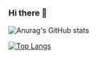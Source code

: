 ### Hi there 👋

![Anurag's GitHub stats](https://github-readme-stats.vercel.app/api?username=giacomovitangeli&count_private=true&hide=issues,contribs&show_icons=true&theme=dark)


[![Top Langs](https://github-readme-stats.vercel.app/api/top-langs/?username=giacomovitangeli)](https://github.com/anuraghazra/github-readme-stats)




<!--
**giacomovitangeli/GiacomoVitangeli** is a ✨ _special_ ✨ repository because its `README.md` (this file) appears on your GitHub profile.

Here are some ideas to get you started:

- 🔭 I’m currently working on ...
- 🌱 I’m currently learning ...
- 👯 I’m looking to collaborate on ...
- 🤔 I’m looking for help with ...
- 💬 Ask me about ...
- 📫 How to reach me: ...
- 😄 Pronouns: ...
- ⚡ Fun fact: ...
-->
